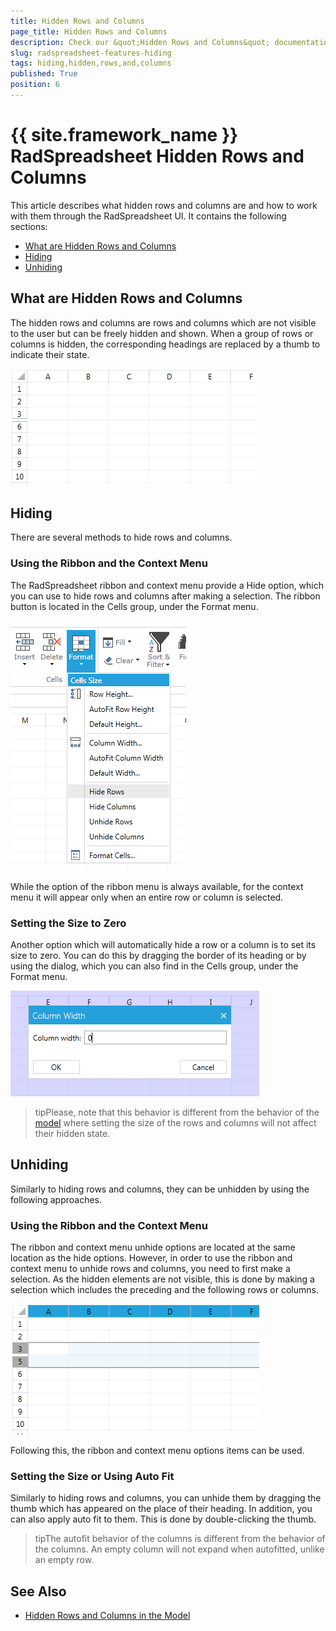 ```yaml
---
title: Hidden Rows and Columns
page_title: Hidden Rows and Columns
description: Check our &quot;Hidden Rows and Columns&quot; documentation article for the RadSpreadsheet {{ site.framework_name }} control.
slug: radspreadsheet-features-hiding
tags: hiding,hidden,rows,and,columns
published: True
position: 6
---
```


# {{ site.framework_name }} RadSpreadsheet Hidden Rows and Columns


This article describes what hidden rows and columns are and how to work with them through the RadSpreadsheet UI. It contains the following sections:


* [What are Hidden Rows and Columns](#what-are-hidden-rows-and-columns)
* [Hiding](#hiding)
* [Unhiding](#unhiding)

## What are Hidden Rows and Columns

The hidden rows and columns are rows and columns which are not visible to the user but can be freely hidden and shown. When a group of rows or columns is hidden, the corresponding headings are replaced by a thumb to indicate their state.

![Rad Spreadsheet UI Hidden Rows and Columns 01](images/RadSpreadsheet_UI_Hidden_Rows_Columns_01.png)

## Hiding

There are several methods to hide rows and columns.

### Using the Ribbon and the Context Menu

The RadSpreadsheet ribbon and context menu provide a Hide option, which you can use to hide rows and columns after making a selection. The ribbon button is located in the Cells group, under the Format menu. 

![Rad Spreadsheet UI Hidden Rows and Columns 02](images/RadSpreadsheet_UI_Hidden_Rows_Columns_02.png)

While the option of the ribbon menu is always available, for the context menu it will appear only when an entire row or column is selected.

### Setting the Size to Zero

Another option which will automatically hide a row or a column is to set its size to zero. You can do this by dragging the border of its heading or by using the dialog, which you can also find in the Cells group, under the Format menu.

![Rad Spreadsheet UI Hidden Rows and Columns 03](images/RadSpreadsheet_UI_Hidden_Rows_Columns_03.png)

>tipPlease, note that this behavior is different from the behavior of the [model](https://docs.telerik.com/devtools/document-processing/libraries/radspreadprocessing/working-with-rows-and-columns/hidden-rows-columns) where setting the size of the rows and columns will not affect their hidden state. 

## Unhiding

Similarly to hiding rows and columns, they can be unhidden by using the following approaches.

### Using the Ribbon and the Context Menu

The ribbon and context menu unhide options are located at the same location as the hide options. However, in order to use the ribbon and context menu to unhide rows and columns, you need to first make a selection. As the hidden elements are not visible, this is done by making a selection which includes the preceding and the following rows or columns.

![Rad Spreadsheet UI Hidden Rows and Columns 03](images/RadSpreadsheet_UI_Hidden_Rows_Columns_04.png)

Following this, the ribbon and context menu options items can be used.

### Setting the Size or Using Auto Fit

Similarly to hiding rows and columns, you can unhide them by dragging the thumb which has appeared on the place of their heading. In addition, you can also apply auto fit to them. This is done by double-clicking the thumb.

>tipThe autofit behavior of the columns is different from the behavior of the columns. An empty column will not expand when autofitted, unlike an empty row.


## See Also
 * [Hidden Rows and Columns in the Model](https://docs.telerik.com/devtools/document-processing/libraries/radspreadprocessing/working-with-rows-and-columns/hidden-rows-columns)